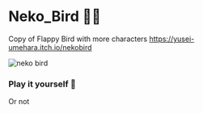# Neko_Bird 🐱‍🏍
 Copy of Flappy Bird with more characters
 https://yusei-umehara.itch.io/nekobird
 
![neko bird](https://user-images.githubusercontent.com/86896365/145344616-b644e135-2cf4-44a0-9a2c-7dedd34804c3.png)

### Play it yourself 💩
Or not
